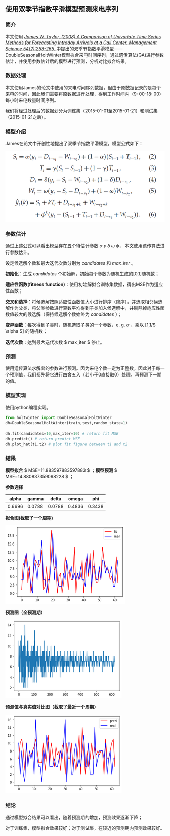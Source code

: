 ## 使用双季节指数平滑模型预测来电序列

### 简介

本文使用  *[James W. Taylor, (2008) A Comparison of Univariate Time Series Methods for Forecasting Intraday Arrivals at a Call Center. Management Science 54(2):253-265. ](https://doi.org/10.1287/mnsc.1070.0786)* 中提出的双季节指数平滑模型——DoubleSeasonalHoltWinter模型拟合来电时间序列，通过遗传算法(GA)进行参数估计，并使用参数估计后的模型进行预测，分析对比拟合结果。



### 数据处理

本文使用James的论文中使用的来电时间序列数据，但由于原数据记录的是每个来电的时间，因此我们需要将原数据进行处理，得到工作时间内（9: 00-18: 00）每小时来电数量时间序列。

我们将经过处理后的数据划分为训练集（2015-01-01至2015-01-21）和测试集（2015-01-21之后）。



### 模型介绍

James在论文中开创性地提出了双季节指数平滑模型，模型公式如下：

![模型公式](figure/模型公式.png)



### 参数估计

通过上述公式可以看出模型存在五个待估计参数 $\alpha\ \gamma\ \delta\ \omega\ \phi$， 本文使用遗传算法进行参数估计。

设定候选解个数和最大迭代次数分别为 $candidates$ 和 $max\_iter$ 。

**初始化**：生成 $candidates$ 个初始解，初始每个参数为随机生成的[0,1]随机数；

**适应性函数(fitness function)**：使用初始解拟合训练集数据，得出MSE作为适应性函数；

**交叉和选择**：将候选解按照适应性函数值大小进行排序（降序），并选取相邻候选解作为父类，将父类参数进行算数平均得到子类加入候选解中，并剔除掉适应性函数值较大的候选解（保持候选解个数始终为 $candidates$ ）；

**变异函数**：每次得到子类时，随机选取子类的一个参数，e. g. $\alpha$ ，乘以 [1,1/$ \alpha $] 的随机数；

**迭代次数**：达到最大迭代次数 $ max\_iter $ 停止。



### 预测

使用遗传算法求解出的参数进行预测。因为来电个数一定为正整数，因此对于每一个预测值，我们都先将它进行四舍五入（若小于0直接取0）处理，再预测下一期的值。



### 模型实现

使用python编程实现。

```python
from holtwinter import DoubleSeasonalHoltWinter
dh=DoubleSeasonalHoltWinter(train,test,random_state=1)

dh.fit(candidates=10,max_iter=10) # return fit MSE
dh.predict() # return predict MSE
dh.plot_hat(t1,t2) # plot fit figure between t1 and t2
```



### 结果

**模型拟合** $ MSE=11.883597883597883 $ ；**模型预测** $ MSE=14.880837359098228 $ ；

**参数选择** 

| alpha  | gamma  | delta  | omega  | phi    |
| ------ | ------ | ------ | ------ | ------ |
| 0.6696 | 0.0788 | 0.0788 | 0.4836 | 0.3438 |

**拟合图(截取了一个周期)**

![拟合图](figure/fit_plot.png)

**预测图（全预测期）**

![预测图](figure/pred_plot.png)

**预测值与真实值对比图（截取了最近一个周期）**

![预测对比图](figure/pred_fit.png)



### 结论

通过模型拟合结果可以看出，随着预测期的增加，预测效果逐渐下降；

对于训练集，模型拟合效果较好；对于测试集，在较近的预测期内预测效果较好。